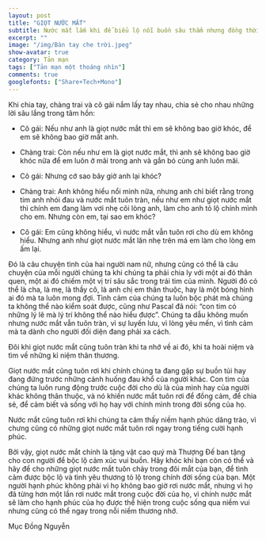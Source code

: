 ```yaml
---
layout: post
title: "GIỌT NƯỚC MẮT"
subtitle: Nước mắt lắm khi để biểu lộ nỗi buồn sâu thẳm nhưng đồng thời cũng là cách để con người ta thể hiện nỗi lòng sâu kín của mình.  
excerpt: ""
image: "/img/Bàn tay che trời.jpeg"
show-avatar: true
category: Tản mạn
tags: ["Tản mạn một thoáng nhìn"]
comments: true
googlefonts: ["Share+Tech+Mono"]
---
```



Khi chia tay, chàng trai và cô gái nắm lấy tay nhau, chia sẻ cho nhau những lời sâu lắng trong tâm hồn:

- Cô gái: Nếu như anh là giọt nước mắt thì em sẽ không bao giờ khóc, để em sẽ không bao giờ mất anh.

- Chàng trai: Còn nếu như em là giọt nước mắt, thì anh sẽ không bao giờ khóc nữa để em luôn ở mãi trong anh và gắn bó cùng anh luôn mãi.

- Cô gái: Nhưng cớ sao bây giờ anh lại khóc?

- Chàng trai: Anh không hiểu nổi mình nữa, nhưng anh chỉ biết rằng trong tim anh nhói đau và nước mắt tuôn tràn, nếu như em như giọt nước mắt thì chính em đang làm vơi nhẹ cõi lòng anh, làm cho anh tỏ lộ chính mình cho em. Nhưng còn em, tại sao em khóc?

- Cô gái: Em cũng không hiểu, vì nước mắt vẫn tuôn rơi cho dù em không hiểu. Nhưng anh như giọt nước mắt lăn nhẹ trên má em làm cho lòng em ấm lại. 

Đó là câu chuyện tình của hai người nam nữ, nhưng cũng có thể là câu chuyện của mỗi người chúng ta khi chúng ta phải chia ly với một ai đó thân quen, một ai đó chiếm một vị trí sâu sắc trong trái tim của mình. Người đó có thể là cha, là mẹ, là thầy cô, là anh chị em thân thuộc, hay là một bóng hình ai đó mà ta luôn mong đợi. Tình cảm của chúng ta luôn bộc phát mà chúng ta không thể nào kiểm soát được, cũng như Pascal đã nói: “con tim có những lý lẽ mà lý trí không thể nào hiểu được”. Chúng ta dẫu không muốn nhưng nước mắt vẫn tuôn tràn, vì sự luyến lưu, vì lòng yêu mến, vì tình cảm mà ta dành cho người đối diện đang phải xa cách. 

Đôi khi giọt nước mắt cũng tuôn tràn khi ta nhớ về ai đó, khi ta hoài niệm và tìm về những kỉ niệm thân thương.

Giọt nước mắt cũng tuôn rơi khi chính chúng ta đang gặp sự buồn tủi hay đang đứng trước những cảnh huống đau khổ của người khác. Con tim của chúng ta luôn rung động trước cuộc đời cho dù là của mình hay của người khác không thân thuộc, và nó khiến nước mắt tuôn rơi để đồng cảm, để chia sẻ, để cảm biết và sống với họ hay với chính mình trong đời sống của họ.

Nước mắt cũng tuôn rơi khi chúng ta cảm thấy niềm hạnh phúc dâng trào, vì chưng cũng có những giọt nước mắt tuôn rơi ngay trong tiếng cười hạnh phúc.

Bởi vậy, giọt nước mắt chính là tặng vật cao quý mà Thượng Đế ban tặng cho con người để bộc lộ cảm xúc vui buồn. Hãy khóc khi bạn còn có thể và hãy để cho những giọt nước mắt tuôn chảy trong đôi mắt của bạn, để tình cảm được bộc lộ và tình yêu thương tỏ lộ trong chính đời sống của bạn. Một người hạnh phúc không phải vì họ không bao giờ rơi nước mắt, nhưng vì họ đã từng hơn một lần rơi nước mắt trong cuộc đời của họ, vì chính nước mắt sẽ làm cho hạnh phúc của họ được thể hiện trong cuộc sống qua niềm vui nhưng cũng có thể ngay trong nỗi niềm thương nhớ.

Mục Đồng Nguyễn 
